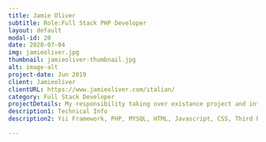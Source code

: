 ```yaml
---
title: Jamie Oliver
subtitle: Role:Full Stack PHP Developer
layout: default
modal-id: 20
date: 2020-07-04
img: jamieoliver.jpg
thumbnail: jamieoliver-thumbnail.jpg
alt: image-alt
project-date: Jun 2019
client: Jamieoliver
clientURL: https://www.jamieoliver.com/italian/
category: Full Stack Developer
projectDetails: My responsibility taking over existance project and integration new features. 
description1: Technical Info
description2: Yii Framework, PHP, MYSQL, HTML, Javascript, CSS, Third Party Libraries(Bootstrap, Datatable JQuery, Form Validation), Git, SSH, Jenkins

---
```

